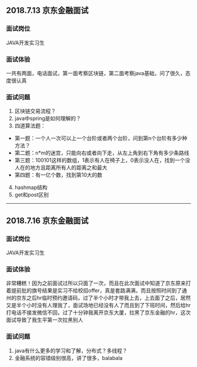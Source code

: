 ## 2018.7.13 京东金融面试

### 面试岗位

JAVA开发实习生

### 面试体验

一共有两面，电话面试，第一面考察区块链，第二面考察java基础，问了很久，态度很认真

### 面试问题

1. 区块链交易流程？
2. java中spring是如何理解的？
3. 四道算法题：

  - 第一题：一个人一次可以上一个台阶或者两个台阶，问到第n个台阶有多少种方法？
  - 第二题：n*m的迷宫，只能向右或者向下走，从左上角到右下角有多少条路线
  - 第三题：100101这样的数组，1表示有人在椅子上，0表示没人在，找到一个没人在的地方且距离所有人的距离之和最大
  - 第四题：有一亿个数，找到第10大的数

4. hashmap结构
5. get和post区别

***

## 2018.7.16 京东金融面试

### 面试岗位

JAVA开发实习生

### 面试体验

非常糟糕！因为之前面试过所以只面了一次，而且在此次面试中知道了京东原来打着提前批的旗号结果是实习不给校招offer，真是套路满满，而且按照时间到了通州的京东之后hr临时预约邀请码，过了半个小时才带我上去，上去面了之后，居然又是半个小时没有人理我了，面试场地已经没有人了而且到了下班时间，然后给hr打电话不接发微信不回，过了十分钟我离开京东大厦，拉黑了京东金融的hr，这次面试导致了我生平第一次拉黑别人

### 面试问题

1. java有什么更多的学习和了解，分布式？多线程？
2. 金融系统的容错级别很高，讲了很多，balabala